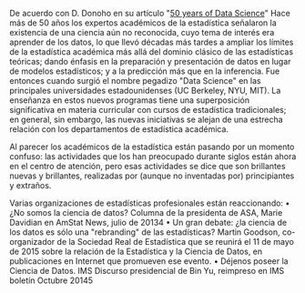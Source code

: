 De acuerdo con D. Donoho en su artículo "[50 years of Data Science](http://courses.csail.mit.edu/18.337/2015/docs/50YearsDataScience.pdf)"
Hace más de 50 años los expertos académicos de la estadística señalaron la existencia de una ciencia aún no reconocida,
cuyo tema de interés era aprender de los datos, lo que llevó décadas más tardes a ampliar los límites de la estadística académica
más allá del dominio clásico de las estadísticas teóricas; dando énfasis en la preparación y presentación de datos en lugar de
modelos estadísticos; y a la predicción más que en la inferencia. Fue entonces cuando surgió el nombre pegadizo "Data Science" 
en las principales universidades estadounidenses (UC Berkeley, NYU, MIT). La enseñanza en estos nuevos programas 
tiene una superposición significativa en materia curricular con cursos de estadística tradicionales; en general, 
sin embargo, las nuevas iniciativas se alejan de una estrecha relación con los departamentos de estadística académica. 

Al parecer los académicos de la estadística están  pasando por un momento confuso: las actividades que los han 
preocupado durante siglos están ahora en el centro de atención, pero esas actividades 
se dice que son brillantes nuevas y brillantes, realizadas por (aunque no inventadas por) principiantes y extraños. 

Varias organizaciones de estadísticas profesionales están reaccionando:
• ¿No somos la ciencia de datos?
Columna de la presidenta de ASA, Marie Davidian en AmStat News, julio de 20134
• Un gran debate: ¿la ciencia de los datos es sólo una "rebranding" de las estadísticas?
Martin Goodson, co-organizador de la Sociedad Real de Estadística que se reunirá el 11 de mayo de 2015 sobre la relación de la Estadística y la Ciencia de Datos, en publicaciones en Internet que promueven ese evento.
• Déjenos poseer la Ciencia de Datos.
IMS Discurso presidencial de Bin Yu, reimpreso en IMS boletín Octubre 20145
